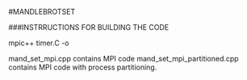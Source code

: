 #MANDLEBROTSET

###INSTRRUCTIONS FOR BUILDING THE CODE

mpic++ timer.C <codename> -o <codename>



mand_set_mpi.cpp contains MPI code 
mand_set_mpi_partitioned.cpp contains MPI code with process partitioning.